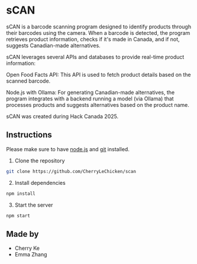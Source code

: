 # sCAN

sCAN is a barcode scanning program designed to identify products through their barcodes using the camera. When a barcode 
is detected, the program retrieves product information, checks if it's made in Canada, and if not, suggests Canadian-made alternatives. 

sCAN leverages several APIs and databases to provide real-time product information:

Open Food Facts API: This API is used to fetch product details based on the scanned barcode. 

Node.js with Ollama: For generating Canadian-made alternatives, the program integrates with a backend running a model (via Ollama) that processes products and suggests alternatives based on the product name.

sCAN was created during Hack Canada 2025.

## Instructions
Please make sure to have [node.js](https://nodejs.org/en) and [git](https://git-scm.com/) installed.

1. Clone the repository
```sh
git clone https://github.com/CherryLeChicken/scan
```
2. Install dependencies
```sh
npm install
```
3. Start the server
```sh 
npm start
```

## Made by

* Cherry Ke
* Emma Zhang
